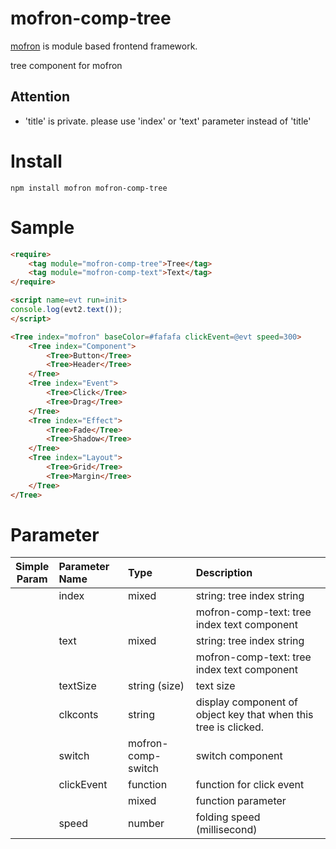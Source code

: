 # mofron-comp-tree
[mofron](https://mofron.github.io/mofron/) is module based frontend framework.

tree component for mofron

## Attention
 - 'title' is private. please use 'index' or 'text' parameter instead of 'title'

# Install
```
npm install mofron mofron-comp-tree
```

# Sample
```html
<require>
    <tag module="mofron-comp-tree">Tree</tag>
    <tag module="mofron-comp-text">Text</tag>
</require>

<script name=evt run=init>
console.log(evt2.text());
</script>

<Tree index="mofron" baseColor=#fafafa clickEvent=@evt speed=300>
    <Tree index="Component">
        <Tree>Button</Tree>
        <Tree>Header</Tree>
    </Tree>
    <Tree index="Event">
        <Tree>Click</Tree>
        <Tree>Drag</Tree>
    </Tree>
    <Tree index="Effect">
        <Tree>Fade</Tree>
        <Tree>Shadow</Tree>
    </Tree>
    <Tree index="Layout">
        <Tree>Grid</Tree>
        <Tree>Margin</Tree>
    </Tree>
</Tree>
```
# Parameter

|Simple<br>Param | Parameter Name | Type | Description |
|:--------------:|:---------------|:-----|:------------|
| | index | mixed | string: tree index string |
| | | | mofron-comp-text: tree index text component |
| | text | mixed | string: tree index string |
| | | | mofron-comp-text: tree index text component |
| | textSize | string (size) | text size |
| | clkconts | string | display component of object key that when this tree is clicked. |
| | switch | mofron-comp-switch | switch component |
| | clickEvent | function | function for click event |
| | | mixed | function parameter |
| | speed | number | folding speed (millisecond) |

